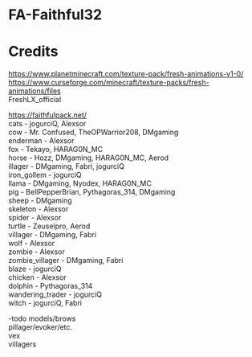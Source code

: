 # FA-Faithful32

# Credits
https://www.planetminecraft.com/texture-pack/fresh-animations-v1-0/ \
https://www.curseforge.com/minecraft/texture-packs/fresh-animations/files \
FreshLX_official


https://faithfulpack.net/ \
cats - jogurciQ, Alexsor\
cow - Mr. Confused, TheOPWarrior208, DMgaming\
enderman -	Alexsor\
fox - Tekayo, HARAG0N_MC\
horse - Hozz, DMgaming, HARAG0N_MC, Aerod\
illager - DMgaming, Fabri, jogurciQ\
iron_gollem -	jogurciQ\
llama - DMgaming, Nyodex, HARAG0N_MC\
pig - BellPepperBrian, Pythagoras_314, DMgaming\
sheep - DMgaming\
skeleton - Alexsor\
spider - Alexsor\
turtle - Zeuselpro, Aerod\
villager - DMgaming, Fabri\
wolf - Alexsor\
zombie - Alexsor\
zombie_villager - DMgaming, Fabri\
blaze - jogurciQ\
chicken - Alexsor\
dolphin - Pythagoras_314\
wandering_trader - jogurciQ\
witch - jogurciQ, Fabri

-todo models/brows\
pillager/evoker/etc. \
vex\
villagers
